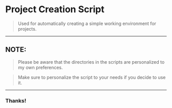 # Project Creation Script

> Used for automatically creating a simple working environment for projects.

---

## NOTE:

> Please be aware that the directories in the scripts are personalized to my own preferences.

> Make sure to personalize the script to your needs if you decide to use it.

---

### Thanks!